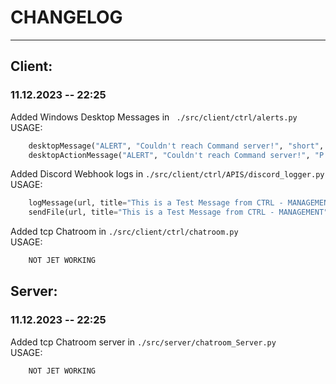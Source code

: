 # CHANGELOG

-----

## Client:
### 11.12.2023 -- 22:25
Added Windows Desktop Messages in ```` ./src/client/ctrl/alerts.py```` \
USAGE: 

`````python
    desktopMessage("ALERT", "Couldn't reach Command server!", "short", audio.LoopingAlarm10, False)
    desktopActionMessage("ALERT", "Couldn't reach Command server!", "P:\Phyton\ctrl\src\ctrl\img\icon.png","short","OPEN CONSOLE","https://youtube.com/", audio.LoopingAlarm10, False)
`````

Added Discord Webhook logs in `./src/client/ctrl/APIS/discord_logger.py`\
USAGE:

`````python
    logMessage(url, title="This is a Test Message from CTRL - MANAGEMENT", description="Just a Plain ol Test message", color_hex="#FFFFFF")
    sendFile(url, title="This is a Test Message from CTRL - MANAGEMENT", description="Just a Plain ol Test message", file_name="log.png", file_path="P:\Phyton\ctrl\src\ctrl\img\icon.png", color_hex="#FFFFFF")
`````

Added tcp Chatroom in `./src/client/ctrl/chatroom.py`\
USAGE:
`````python
    NOT JET WORKING    
`````

## Server:
### 11.12.2023 -- 22:25
Added tcp Chatroom server in `./src/server/chatroom_Server.py`\
USAGE:
`````python
    NOT JET WORKING    
`````